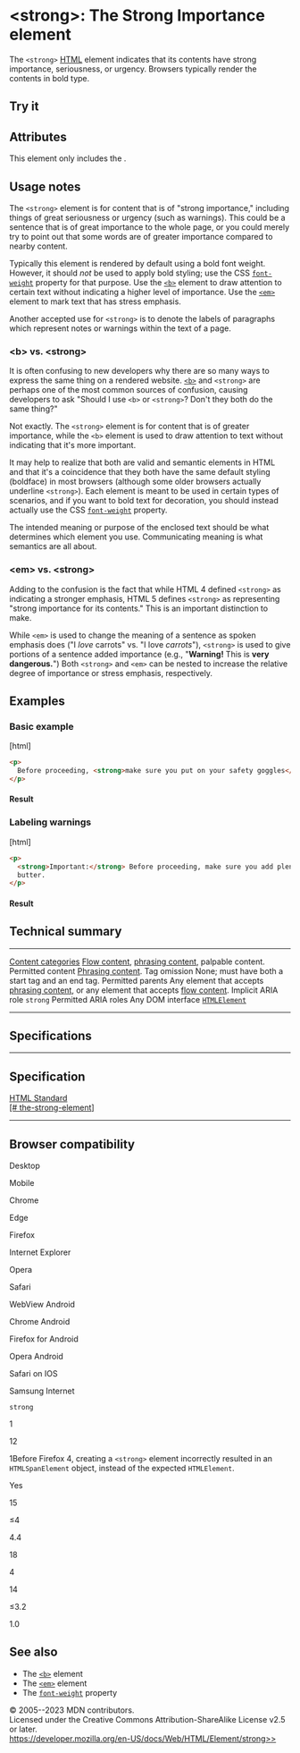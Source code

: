\<strong\>: The Strong Importance element
=========================================

The `<strong>` [HTML](../index) element indicates that its contents have
strong importance, seriousness, or urgency. Browsers typically render
the contents in bold type.

Try it
------

Attributes
----------

This element only includes the [](_Resources/Markup%20And%20Styling/html/global_attributes/index.md).

Usage notes
-----------

The `<strong>` element is for content that is of \"strong importance,\"
including things of great seriousness or urgency (such as warnings).
This could be a sentence that is of great importance to the whole page,
or you could merely try to point out that some words are of greater
importance compared to nearby content.

Typically this element is rendered by default using a bold font weight.
However, it should *not* be used to apply bold styling; use the CSS
[`font-weight`](https://developer.mozilla.org/en-US/docs/Web/CSS/font-weight)
property for that purpose. Use the [`<b>`](b) element to draw attention
to certain text without indicating a higher level of importance. Use the
[`<em>`](em) element to mark text that has stress emphasis.

Another accepted use for `<strong>` is to denote the labels of
paragraphs which represent notes or warnings within the text of a page.

### \<b\> vs. \<strong\>

It is often confusing to new developers why there are so many ways to
express the same thing on a rendered website. [`<b>`](b) and `<strong>`
are perhaps one of the most common sources of confusion, causing
developers to ask \"Should I use `<b>` or `<strong>`? Don\'t they both
do the same thing?\"

Not exactly. The `<strong>` element is for content that is of greater
importance, while the `<b>` element is used to draw attention to text
without indicating that it\'s more important.

It may help to realize that both are valid and semantic elements in HTML
and that it\'s a coincidence that they both have the same default
styling (boldface) in most browsers (although some older browsers
actually underline `<strong>`). Each element is meant to be used in
certain types of scenarios, and if you want to bold text for decoration,
you should instead actually use the CSS
[`font-weight`](https://developer.mozilla.org/en-US/docs/Web/CSS/font-weight)
property.

The intended meaning or purpose of the enclosed text should be what
determines which element you use. Communicating meaning is what
semantics are all about.

### \<em\> vs. \<strong\>

Adding to the confusion is the fact that while HTML 4 defined `<strong>`
as indicating a stronger emphasis, HTML 5 defines `<strong>` as
representing \"strong importance for its contents.\" This is an
important distinction to make.

While `<em>` is used to change the meaning of a sentence as spoken
emphasis does (\"I *love* carrots\" vs. \"I love *carrots*\"),
`<strong>` is used to give portions of a sentence added importance
(e.g., \"**Warning!** This is **very dangerous.**\") Both `<strong>` and
`<em>` can be nested to increase the relative degree of importance or
stress emphasis, respectively.

Examples
--------

### Basic example

[html]

```html
<p>
  Before proceeding, <strong>make sure you put on your safety goggles</strong>.
</p>
```

#### Result

### Labeling warnings

[html]

```html
<p>
  <strong>Important:</strong> Before proceeding, make sure you add plenty of
  butter.
</p>
```

#### Result

Technical summary
-----------------

  --------------------------------------------- ----------------------------------------------------------------------------------------------------------------------------------------------------------------------
  [Content categories](../content_categories)   [Flow content](../content_categories#flow_content), [phrasing content](../content_categories#phrasing_content), palpable content.
  Permitted content                             [Phrasing content](../content_categories#phrasing_content).
  Tag omission                                  None; must have both a start tag and an end tag.
  Permitted parents                             Any element that accepts [phrasing content](../content_categories#phrasing_content), or any element that accepts [flow content](../content_categories#flow_content).
  Implicit ARIA role                            `strong`
  Permitted ARIA roles                          Any
  DOM interface                                 [`HTMLElement`](https://developer.mozilla.org/en-US/docs/Web/API/HTMLElement)
  --------------------------------------------- ----------------------------------------------------------------------------------------------------------------------------------------------------------------------

Specifications
--------------

  -------------------------------------------------------------------------------------------------------------------

Specification
  -------------------------------------------------------------------------------------------------------------------

  [HTML Standard\
  [\#
  the-strong-element]](https://html.spec.whatwg.org/multipage/text-level-semantics.html#the-strong-element)

  -------------------------------------------------------------------------------------------------------------------

Browser compatibility
---------------------

Desktop

Mobile

Chrome

Edge

Firefox

Internet Explorer

Opera

Safari

WebView Android

Chrome Android

Firefox for Android

Opera Android

Safari on IOS

Samsung Internet

`strong`

1

12

1Before Firefox 4, creating a `<strong>` element incorrectly resulted in
an `HTMLSpanElement` object, instead of the expected `HTMLElement`.

Yes

15

≤4

4.4

18

4

14

≤3.2

1.0

See also
--------

- The [`<b>`](b) element
- The [`<em>`](em) element
- The
    [`font-weight`](https://developer.mozilla.org/en-US/docs/Web/CSS/font-weight)
    property

© 2005--2023 MDN contributors.\
Licensed under the Creative Commons Attribution-ShareAlike License v2.5
or later.\
https://developer.mozilla.org/en-US/docs/Web/HTML/Element/strong>>
